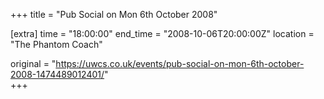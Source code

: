 +++
title = "Pub Social on Mon 6th October 2008"

[extra]
time = "18:00:00"
end_time = "2008-10-06T20:00:00Z"
location = "The Phantom Coach"

original = "https://uwcs.co.uk/events/pub-social-on-mon-6th-october-2008-1474489012401/"    
+++



